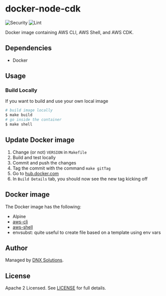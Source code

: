 # docker-node-cdk

![Security](https://github.com/DNXLabs/docker-node-cdk/workflows/Security/badge.svg)
![Lint](https://github.com/DNXLabs/docker-node-cdk/workflows/Lint/badge.svg)

Docker image containing AWS CLI, AWS Shell, and AWS CDK.

## Dependencies
- Docker

## Usage

### Build Locally

If you want to build and use your own local image

```bash
# build image locally
$ make build
# go inside the container
$ make shell
```

## Update Docker image

1. Change (or not) `VERSION` in `Makefile`
2. Build and test locally
3. Commit and push the changes
4. Tag the commit with the command `make gitTag`
5. Go to [hub.docker.com](hub.docker.com)
6. In `Build Details` tab, you should now see the new tag kicking off

Docker image
------------

The Docker image has the following:

- Alpine
- [aws-cli](https://github.com/aws/aws-cli)
- [aws-shell](https://github.com/awslabs/aws-shell)
- envsubst: quite useful to create file based on a template using env vars

## Author

Managed by [DNX Solutions](https://github.com/DNXLabs).

## License

Apache 2 Licensed. See [LICENSE](https://github.com/DNXLabs/docker-node-cdk/blob/master/LICENSE) for full details.